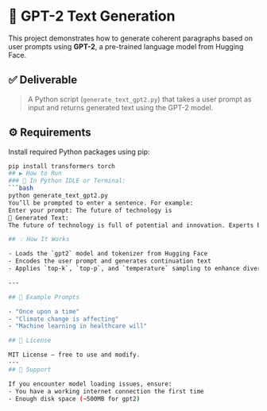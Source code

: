 
# 🧠 GPT-2 Text Generation
This project demonstrates how to generate coherent paragraphs based on user prompts using **GPT-2**, a pre-trained language model from Hugging Face.
## ✅ Deliverable
> A Python script (`generate_text_gpt2.py`) that takes a user prompt as input and returns generated text using the GPT-2 model.
## ⚙️ Requirements
Install required Python packages using pip:
```bash
pip install transformers torch
## ▶️ How to Run
### 📌 In Python IDLE or Terminal:
```bash
python generate_text_gpt2.py
You’ll be prompted to enter a sentence. For example:
Enter your prompt: The future of technology is
📝 Generated Text:
The future of technology is full of potential and innovation. Experts believe that artificial intelligence and quantum computing will lead to...

## 💡 How It Works

- Loads the `gpt2` model and tokenizer from Hugging Face
- Encodes the user prompt and generates continuation text
- Applies `top-k`, `top-p`, and `temperature` sampling to enhance diversity

---

## 🔁 Example Prompts

- "Once upon a time"
- "Climate change is affecting"
- "Machine learning in healthcare will"

## 📜 License

MIT License – free to use and modify.
---
## 🙋 Support

If you encounter model loading issues, ensure:
- You have a working internet connection the first time
- Enough disk space (~500MB for gpt2)
